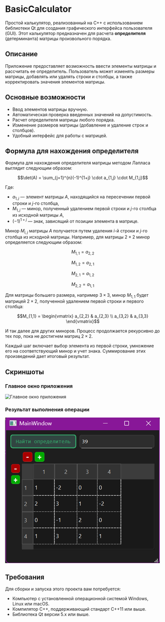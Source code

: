 # BasicCalculator

Простой калькулятор, реализованный на C++ с использованием библиотеки Qt для создания графического интерфейса пользователя (GUI). Этот калькулятор предназначен для расчета **определителя** (детерминанта) матрицы произвольного порядка.

## Описание

Приложение предоставляет возможность ввести элементы матрицы и рассчитать ее определитель. Пользователь может изменять размеры матрицы, добавлять или удалять строки и столбцы, а также корректировать значения элементов матрицы.

## Основные возможности

- Ввод элементов матрицы вручную.
- Автоматическая проверка введенных значений на допустимость.
- Расчет определителя матрицы любого порядка.
- Изменение размеров матрицы (добавление и удаление строк и столбцов).
- Удобный интерфейс для работы с матрицей.

## Формула для нахождения определителя

Формула для нахождения определителя матрицы методом Лапласа выглядит следующим образом:

$$\det(A) = \sum_{j=1}^{n}(-1)^{1+j} \cdot a_{1,j} \cdot M_{1,j}$$

Где:
- $a_{1,j}$ — элемент матрицы $A$, находящийся на пересечении первой строки и $j$-го столбца,
- $M_{1,j}$ — минор, полученный удалением первой строки и $j$-го столбца из исходной матрицы $A$,
- $(-1)^{1+j}$ — знак, зависящий от позиции элемента в матрице.

Минор $M_{i,j}$ матрицы $A$ получается путем удаления $i$-й строки и $j$-го столбца из исходной матрицы. Например, для матрицы $2 \times 2$ минор определяется следующим образом:

$$M_{1,1} = a_{2,2}$$

$$M_{1,2} = a_{2,1}$$

$$M_{2,1} = a_{1,2}$$

$$M_{2,2} = a_{1,1}$$

Для матрицы большего размера, например $3 \times 3$, минор $M_{1,1}$ будет матрицей $2 \times 2$, полученной удалением первой строки и первого столбца:

$$M_{1,1} = \begin{vmatrix} a_{2,2} & a_{2,3} \\ a_{3,2} & a_{3,3} \end{vmatrix}$$

И так далее для других миноров. Процесс продолжается рекурсивно до тех пор, пока не достигнем матриц $2 \times 2$.

Каждый шаг включает выбор элемента из первой строки, умножение его на соответствующий минор и учет знака. Суммирование этих произведений дает итоговый результат.

## Скриншоты

### Главное окно приложения

![Главное окно приложения](screenshots/main_window.png)

### Результат выполнения операции

![Результат выполнения операции](screenshots/determinant_result.png)

## Требования

Для сборки и запуска этого проекта вам потребуется:

- Компьютер с установленной операционной системой Windows, Linux или macOS.
- Компилятор C++, поддерживающий стандарт C++11 или выше.
- Библиотека Qt версии 5.x или выше.